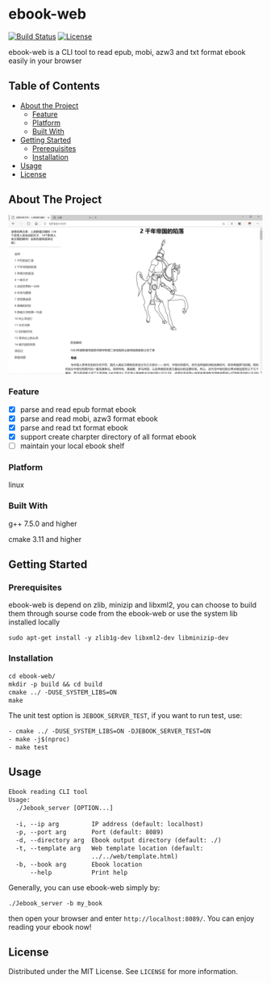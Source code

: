 # ebook-web

[![Build Status](https://travis-ci.com/seasona/ebook-web.svg?branch=master)](https://travis-ci.com/seasona/ebook-web)
[![License](https://img.shields.io/github/license/seasona/ebook-web)](https://img.shields.io/github/license/seasona/ebook-web)

ebook-web is a CLI tool to read epub, mobi, azw3 and txt format ebook easily in your browser

## Table of Contents

* [About the Project](#about-the-project)
  * [Feature](#feature)
  * [Platform](#platform)
  * [Built With](#built-with)
* [Getting Started](#getting-started)
  * [Prerequisites](#prerequisites)
  * [Installation](#installation)
* [Usage](#usage)
* [License](#license)


## About The Project

![demo](./image/demo.png)

### Feature

- [x] parse and read epub format ebook
- [x] parse and read mobi, azw3 format ebook
- [x] parse and read txt format ebook
- [x] support create charpter directory of all format ebook
- [ ] maintain your local ebook shelf

### Platform

linux

### Built With

g++ 7.5.0 and higher

cmake 3.11 and higher

## Getting Started

### Prerequisites

ebook-web is depend on zlib, minizip and libxml2, you can choose to build them through sourse code from the ebook-web or use the system lib installed locally

```shell
sudo apt-get install -y zlib1g-dev libxml2-dev libminizip-dev
```

### Installation

```shell
cd ebook-web/
mkdir -p build && cd build
cmake ../ -DUSE_SYSTEM_LIBS=ON  
make 
```

The unit test option is `JEBOOK_SERVER_TEST`, if you want to run test, use:

```shell
- cmake ../ -DUSE_SYSTEM_LIBS=ON -DJEBOOK_SERVER_TEST=ON 
- make -j$(nproc) 
- make test
```

## Usage

```shell
Ebook reading CLI tool
Usage:
  ./Jebook_server [OPTION...]

  -i, --ip arg         IP address (default: localhost)
  -p, --port arg       Port (default: 8089)
  -d, --directory arg  Ebook output directory (default: ./)
  -t, --template arg   Web template location (default:
                       ../../web/template.html)
  -b, --book arg       Ebook location
      --help           Print help
```

Generally, you can use ebook-web simply by:

```
./Jebook_server -b my_book
```

then open your browser and enter `http://localhost:8089/`. You can enjoy reading your ebook now! 

## License

Distributed under the MIT License. See `LICENSE` for more information.


